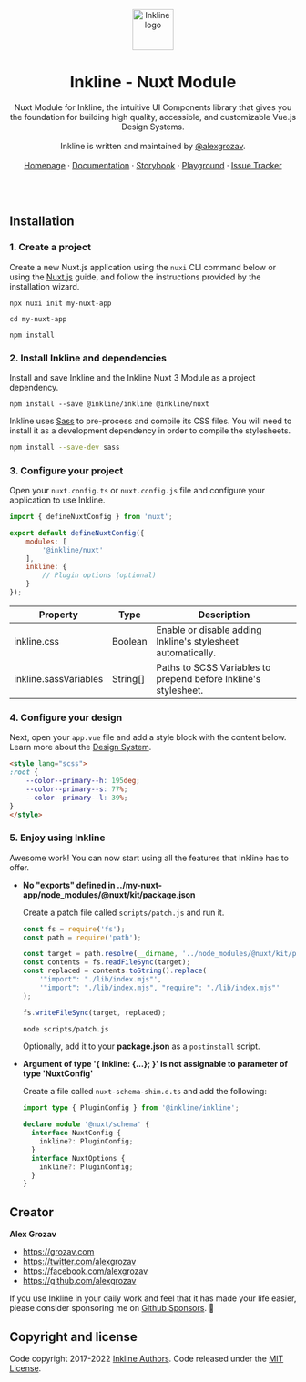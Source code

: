 <p align="center">
    <a href="http://inkline.io/">
        <img src="https://raw.githubusercontent.com/inkline/inkline.io/main/src/assets/images/logo/logo-black.svg" alt="Inkline logo" width=72 height=72>
    </a>
</p>

<h1 align="center">Inkline - Nuxt Module</h1>

<p align="center">
    Nuxt Module for Inkline, the intuitive UI Components library that gives you the foundation for building high quality, accessible, and customizable Vue.js Design Systems.<br/><br/> Inkline is written and maintained by <a href="https://twitter.com/alexgrozav">@alexgrozav</a>. 
    <br/>
    <br/>
    <a href="https://inkline.io">Homepage</a>
    ·
    <a href="https://inkline.io/docs/introduction">Documentation</a>
    ·
    <a href="https://storybook.inkline.io/">Storybook</a>
    ·
    <a href="https://stackblitz.com/edit/inkline?file=src/App.vue">Playground</a>
    ·
    <a href="https://github.com/inkline/inkline/issues">Issue Tracker</a>
</p>

<br/>
<br/>

## Installation

### 1. **Create a project**

Create a new Nuxt.js application using the `nuxi` CLI command below or using the [Nuxt.js](https://v3.nuxtjs.org/getting-started/installation/) guide, and follow the instructions provided by the installation wizard.

```
npx nuxi init my-nuxt-app

cd my-nuxt-app

npm install
```

### 2. **Install Inkline and dependencies**

Install and save Inkline and the Inkline Nuxt 3 Module as a project dependency.

```
npm install --save @inkline/inkline @inkline/nuxt
```

Inkline uses [Sass](https://sass-lang.com) to pre-process and compile its CSS files. You will need to install it as a development dependency in order to compile the stylesheets.

~~~bash
npm install --save-dev sass
~~~

### 3. **Configure your project**

Open your `nuxt.config.ts` or `nuxt.config.js` file and configure your application to use Inkline.

```js
import { defineNuxtConfig } from 'nuxt';

export default defineNuxtConfig({
    modules: [
        '@inkline/nuxt'
    ],
    inkline: {
        // Plugin options (optional)
    }
});
```

| Property              | Type     | Description                                                     |
|-----------------------|----------|-----------------------------------------------------------------|
| inkline.css           | Boolean  | Enable or disable adding Inkline's stylesheet automatically.    |
| inkline.sassVariables | String[] | Paths to SCSS Variables to prepend before Inkline's stylesheet. |

### 4. **Configure your design**

Next, open your `app.vue` file and add a style block with the content below. Learn more about the [Design System](https://inkline.io/docs/introduction/design-system).

~~~html
<style lang="scss">
:root {
    --color--primary--h: 195deg;
    --color--primary--s: 77%;
    --color--primary--l: 39%;
}
</style>
~~~

### 5. Enjoy using Inkline

Awesome work! You can now start using all the features that Inkline has to offer.

- **No "exports" defined in ../my-nuxt-app/node_modules/@nuxt/kit/package.json**
    
    Create a patch file called `scripts/patch.js` and run it.

    ~~~js
    const fs = require('fs');
    const path = require('path');

    const target = path.resolve(__dirname, '../node_modules/@nuxt/kit/package.json');
    const contents = fs.readFileSync(target);
    const replaced = contents.toString().replace(
        '"import": "./lib/index.mjs"', 
        '"import": "./lib/index.mjs", "require": "./lib/index.mjs"'
    );

    fs.writeFileSync(target, replaced);
    ~~~

    ~~~bash
    node scripts/patch.js
    ~~~

    Optionally, add it to your **package.json** as a `postinstall` script.

- **Argument of type '{ inkline: {...}; }' is not assignable to parameter of type 'NuxtConfig'**
    
    Create a file called `nuxt-schema-shim.d.ts` and add the following:

    ~~~ts
    import type { PluginConfig } from '@inkline/inkline';

    declare module '@nuxt/schema' {
      interface NuxtConfig {
        inkline?: PluginConfig;
      }
      interface NuxtOptions {
        inkline?: PluginConfig; 
      }
    }
    ~~~

## Creator
**Alex Grozav**

- <https://grozav.com>
- <https://twitter.com/alexgrozav>
- <https://facebook.com/alexgrozav>
- <https://github.com/alexgrozav>

If you use Inkline in your daily work and feel that it has made your life easier, please consider sponsoring me on [Github Sponsors](https://github.com/sponsors/alexgrozav). 💖

## Copyright and license
Code copyright 2017-2022 [Inkline Authors](https://github.com/inkline/inkline/graphs/contributors).
Code released under the [MIT License](https://github.com/inkline/inkline/blob/master/packages/inkline/LICENSE).
